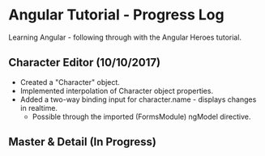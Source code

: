# Angular Tutorial - Progress Log
Learning Angular - following through with the Angular Heroes tutorial.
## Character Editor (10/10/2017)
- Created a "Character" object.
- Implemented interpolation of Character object properties.
- Added a two-way binding input for character.name - displays changes in realtime.
  - Possible through the imported (FormsModule) ngModel directive.
## Master & Detail (In Progress)
